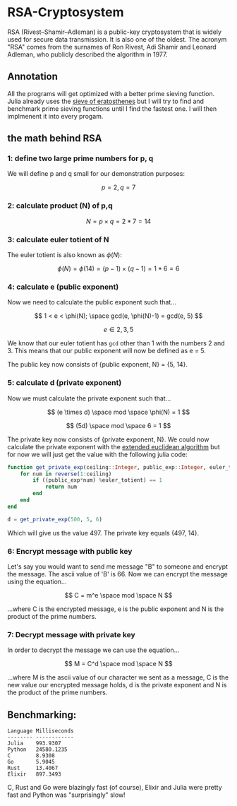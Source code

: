 # RSA-Cryptosystem
RSA (Rivest–Shamir–Adleman) is a public-key cryptosystem that is widely used for secure data transmission. It is also one of the oldest. The acronym "RSA" comes from the surnames of Ron Rivest, Adi Shamir and Leonard Adleman, who publicly described the algorithm in 1977.

## Annotation
All the programs will get optimized with a better prime sieving function. Julia already uses the [sieve of eratosthenes](https://en.wikipedia.org/wiki/Sieve_of_Eratosthenes) but I will try to find and benchmark prime sieving functions until I find the fastest one. I will then implmenent it into every progam.

## the math behind RSA
### 1: define two large prime numbers for p, q
We will define p and q small for our demonstration purposes:

$$ p = 2, q = 7 $$

### 2: calculate product (N) of p,q
$$ N = p \times q = 2 * 7 = 14 $$

### 3: calculate euler totient of N
The euler totient is also known as $\phi(N)$:

$$ \phi(N) = \phi(14) = (p-1) \times (q-1) = 1 * 6 = 6 $$

### 4: calculate e (public exponent)
Now we need to calculate the public exponent such that...

$$ 1 < e < \phi(N); \space gcd(e, \phi(N)-1) = gcd(e, 5) $$

$$ e \in {2, 3, 5} $$

We know that our euler totient has ```gcd``` other than 1 with the numbers 2 and 3. This means that our public exponent will now be defined as e = 5.

The public key now consists of {public exponent, N} = {5, 14}.

### 5: calculate d (private exponent)
Now we must calculate the private exponent such that...

$$ (e \times d) \space mod \space \phi(N) = 1 $$

$$ (5d) \space mod \space 6 = 1 $$

The private key now consists of {private exponent, N}. We could now calculate the private exponent with the [extended euclidean algorithm](https://en.wikipedia.org/wiki/Extended_Euclidean_algorithm) but for now we will just get the value with the following julia code:
```julia
function get_private_exp(ceiling::Integer, public_exp::Integer, euler_totient::Integer)
    for num in reverse(1:ceiling)
        if ((public_exp*num) %euler_totient) == 1
            return num
        end
    end
end

d = get_private_exp(500, 5, 6)
```
Which will give us the value 497. The private key equals {497, 14}.

### 6: Encrypt message with public key
Let's say you would want to send me message "B" to someone and encrypt the message. The ascii value of 'B' is 66. Now we can encrypt the message using the equation...

$$ C = m^e \space mod \space N $$

...where C is the encrypted message, e is the public exponent and N is the product of the prime numbers.

### 7: Decrypt message with private key
In order to decrypt the message we can use the equation...

$$ M = C^d \space mod \space N $$

...where M is the ascii value of our character we sent as a message, C is the new value our encrypted message holds, d is the private exponent and N is the product of the prime numbers.

## Benchmarking:
```
Language Milliseconds
-------- ------------
Julia    993.9307
Python   24580.1235
C        8.9308
Go       5.9045
Rust     13.4067
Elixir   897.3493
```

C, Rust and Go were blazingly fast (of course), Elixir and Julia were pretty fast and Python was "surprisingly" slow!
